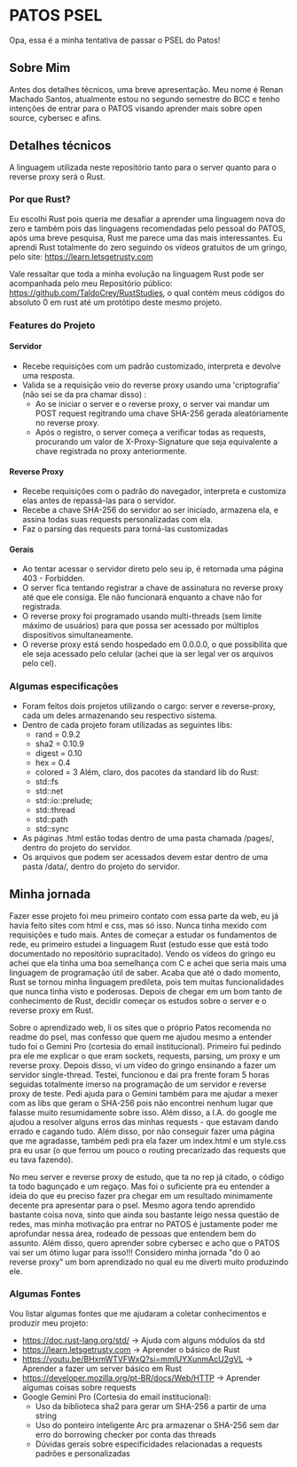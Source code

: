 # PATOS PSEL

Opa, essa é a minha tentativa de passar o PSEL do Patos!

## Sobre Mim
Antes dos detalhes técnicos, uma breve apresentação. Meu nome é Renan Machado Santos, atualmente estou no segundo semestre do BCC e tenho intenções de entrar para o PATOS visando aprender mais sobre open source, cybersec e afins.

## Detalhes técnicos
A linguagem utilizada neste repositório tanto para o server quanto para o reverse proxy será o Rust.

### Por que Rust?
Eu escolhi Rust pois queria me desafiar a aprender uma linguagem nova do zero e também pois das linguagens recomendadas pelo pessoal do PATOS, após uma breve pesquisa, Rust me parece uma das mais interessantes.
Eu aprendi Rust totalmente do zero seguindo os vídeos gratuitos de um gringo, pelo site: https://learn.letsgetrusty.com

Vale ressaltar que toda a minha evolução na linguagem Rust pode ser acompanhada pelo meu Repositório público: https://github.com/TaldoCrey/RustStudies, o qual contém meus códigos do absoluto 0 em rust até um protótipo deste mesmo projeto.

### Features do Projeto
#### Servidor
- Recebe requisições com um padrão customizado, interpreta e devolve uma resposta.
- Valida se a requisição veio do reverse proxy usando uma 'criptografia' (não sei se da pra chamar disso) :
    - Ao se iniciar o server e o reverse proxy, o server vai mandar um POST request regitrando uma chave SHA-256 gerada aleatóriamente no reverse proxy.
    - Após o registro, o server começa a verificar todas as requests, procurando um valor de X-Proxy-Signature que seja equivalente a chave registrada no proxy    anteriormente.

#### Reverse Proxy
- Recebe requisições com o padrão do navegador, interpreta e customiza elas antes de repassá-las para o servidor.
- Recebe a chave SHA-256 do servidor ao ser iniciado, armazena ela, e assina todas suas requests personalizadas com ela.
- Faz o parsing das requests para torná-las customizadas

#### Gerais
- Ao tentar acessar o servidor direto pelo seu ip, é retornada uma página 403 - Forbidden.
- O server fica tentando registrar a chave de assinatura no reverse proxy até que ele consiga. Ele não funcionará enquanto a chave não for registrada.
- O reverse proxy foi programado usando multi-threads (sem limite máximo de usuários) para que possa ser acessado por múltiplos dispositivos simultaneamente.
- O reverse proxy está sendo hospedado em 0.0.0.0, o que possibilita que ele seja acessado pelo celular (achei que ia ser legal ver os arquivos pelo cel).

### Algumas especificações
- Foram feitos dois projetos utilizando o cargo: server e reverse-proxy, cada um deles armazenando seu respectivo sistema.
- Dentro de cada projeto foram utilizadas as seguintes libs:
  - rand = 0.9.2
  - sha2 = 0.10.9
  - digest = 0.10
  - hex = 0.4
  - colored = 3
  Além, claro, dos pacotes da standard lib do Rust:
  - std::fs
  - std::net
  - std::io::prelude;
  - std::thread
  - std::path
  - std::sync
- As páginas .html estão todas dentro de uma pasta chamada /pages/, dentro do projeto do servidor.
- Os arquivos que podem ser acessados devem estar dentro de uma pasta /data/, dentro do projeto do servidor.

## Minha jornada
Fazer esse projeto foi meu primeiro contato com essa parte da web, eu já havia feito sites com html e css, mas só isso. Nunca tinha mexido com requisições e tudo mais.
Antes de começar a estudar os fundamentos de rede, eu primeiro estudei a linguagem Rust (estudo esse que está todo documentado no repositório supracitado). Vendo os vídeos do gringo eu achei que ela tinha uma boa semelhança com C e achei que seria mais uma linguagem de programação útil de saber. Acaba que até o dado momento, Rust se tornou minha linguagem predileta, pois tem muitas funcionalidades que nunca tinha visto e poderosas. Depois de chegar em um bom tanto de conhecimento de Rust, decidir começar os estudos sobre o server e o reverse proxy em Rust.

Sobre o aprendizado web, li os sites que o próprio Patos recomenda no readme do psel, mas confesso que quem me ajudou mesmo a entender tudo foi o Gemini Pro (cortesia do email institucional). Primeiro fui pedindo pra ele me explicar o que eram sockets, requests, parsing, um proxy e um reverse proxy. Depois disso, vi um vídeo do gringo ensinando a fazer um servidor single-thread. Testei, funcionou e daí pra frente foram 5 horas seguidas totalmente imerso na programação de um servidor e reverse proxy de teste. Pedi ajuda para o Gemini também para me ajudar a mexer com as libs que geram o SHA-256 pois não encontrei nenhum lugar que falasse muito resumidamente sobre isso. Além disso, a I.A. do google me ajudou a resolver alguns erros das minhas requests - que estavam dando errado e cagando tudo. Além disso, por não conseguir fazer uma página que me agradasse, também pedi pra ela fazer um index.html e um style.css pra eu usar (o que ferrou um pouco o routing precarizado das requests que eu tava fazendo).

No meu server e reverse proxy de estudo, que ta no rep já citado, o código ta todo bagunçado e um regaço. Mas foi o suficiente pra eu entender a ideia do que eu preciso fazer pra chegar em um resultado minimamente decente pra apresentar para o psel. Mesmo agora tendo aprendido bastante coisa nova, sinto que ainda sou bastante leigo nessa questão de redes, mas minha motivação pra entrar no PATOS é justamente poder me aprofundar nessa área, rodeado de pessoas que entendem bem do assunto. Além disso, quero aprender sobre cybersec e acho que o PATOS vai ser um ótimo lugar para isso!!!
Considero minha jornada "do 0 ao reverse proxy" um bom aprendizado no qual eu me diverti muito produzindo ele.

### Algumas Fontes
Vou listar algumas fontes que me ajudaram a coletar conhecimentos e produzir meu projeto:
- https://doc.rust-lang.org/std/ -> Ajuda com alguns módulos da std
- https://learn.letsgetrusty.com -> Aprender o básico de Rust
- https://youtu.be/BHxmWTVFWxQ?si=mmlUYXunmAcU2gVL -> Aprender a fazer um server básico em Rust
- https://developer.mozilla.org/pt-BR/docs/Web/HTTP -> Aprender algumas coisas sobre requests
- Google Gemini Pro (Cortesia do email institucional):
    - Uso da biblioteca sha2 para gerar um SHA-256 a partir de uma string
    - Uso do ponteiro inteligente Arc pra armazenar o SHA-256 sem dar erro do borrowing checker por conta das threads
    - Dúvidas gerais sobre especificidades relacionadas a requests padrões e personalizadas
